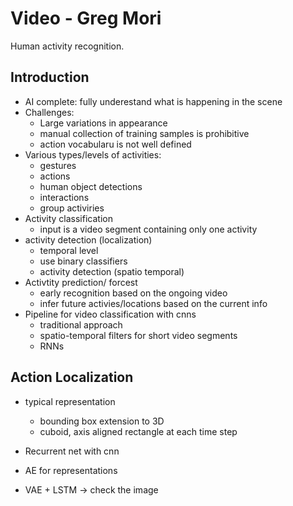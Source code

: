 # Video - Greg Mori 
Human activity recognition.

## Introduction
* AI complete: fully underestand what is happening in the scene 
* Challenges:
	* Large variations in appearance 
	* manual collection of training samples is prohibitive 
	* action vocabularu is not well defined 
* Various types/levels of activities: 
	* gestures
	* actions 	
	* human object detections 
	* interactions
	* group activiries 
* Activity classification    
	* input is a video segment containing only one activity 
* activity detection (localization)
	* temporal level 
	* use binary classifiers
	* activity detection (spatio temporal)
* Activtity prediction/ forcest 
	* early recognition based on the ongoing video 
	* infer future activies/locations based on the current info
* Pipeline for video classification with cnns 
	* traditional approach 
	* spatio-temporal filters for short video segments
	* RNNs 
	

## Action Localization 
* typical representation 
	* bounding box extension to 3D
	* cuboid, axis aligned rectangle at each time step 

* Recurrent net with cnn
* AE for representations 


* VAE + LSTM -> check the image

